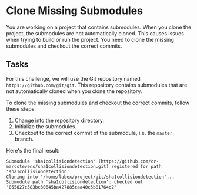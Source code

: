 # Clone Missing Submodules

You are working on a project that contains submodules. When you clone the project, the submodules are not automatically cloned. This causes issues when trying to build or run the project. You need to clone the missing submodules and checkout the correct commits.

## Tasks

For this challenge, we will use the Git repository named `https://github.com/git/git`. This repository contains submodules that are not automatically cloned when you clone the repository.

To clone the missing submodules and checkout the correct commits, follow these steps:

1. Change into the repository directory.
2. Initialize the submodules.
3. Checkout to the correct commit of the submodule, i.e. the `master` branch.

Here's the final result:

```shell
Submodule 'sha1collisiondetection' (https://github.com/cr-marcstevens/sha1collisiondetection.git) registered for path 'sha1collisiondetection'
Cloning into '/home/labex/project/git/sha1collisiondetection'...
Submodule path 'sha1collisiondetection': checked out '855827c583bc30645ba427885caa40c5b81764d2'
```
